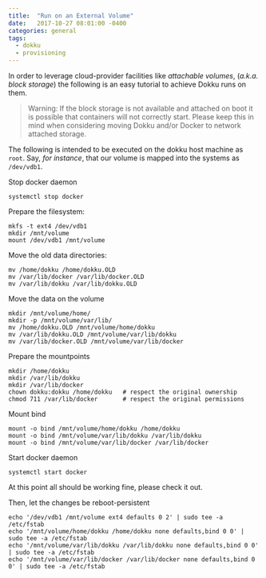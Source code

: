 ```yaml
---
title:  "Run on an External Volume"
date:   2017-10-27 08:01:00 -0400
categories: general
tags:
  - dokku
  - provisioning
---
```


In order to leverage cloud-provider facilities like _attachable volumes_, (_a.k.a. block storage_)
the following is an easy tutorial to achieve Dokku runs on them.

> Warning: If the block storage is not available and attached on boot it is possible that containers will not correctly start. Please keep this in mind when considering moving Dokku and/or Docker to network attached storage.

The following is intended to be executed on the dokku host machine as `root`.
Say, _for instance_, that our volume is mapped into the systems as `/dev/vdb1`.

Stop docker daemon

```shell
systemctl stop docker
```

Prepare the filesystem:

```shell
mkfs -t ext4 /dev/vdb1
mkdir /mnt/volume
mount /dev/vdb1 /mnt/volume
```

Move the old data directories:

```shell
mv /home/dokku /home/dokku.OLD
mv /var/lib/docker /var/lib/docker.OLD
mv /var/lib/dokku /var/lib/dokku.OLD
```

Move the data on the volume

```shell
mkdir /mnt/volume/home/
mkdir -p /mnt/volume/var/lib/
mv /home/dokku.OLD /mnt/volume/home/dokku
mv /var/lib/dokku.OLD /mnt/volume/var/lib/dokku
mv /var/lib/docker.OLD /mnt/volume/var/lib/docker
```

Prepare the mountpoints

```shell
mkdir /home/dokku
mkdir /var/lib/dokku
mkdir /var/lib/docker
chown dokku:dokku /home/dokku   # respect the original ownership
chmod 711 /var/lib/docker       # respect the original permissions
```

Mount bind

```shell
mount -o bind /mnt/volume/home/dokku /home/dokku
mount -o bind /mnt/volume/var/lib/dokku /var/lib/dokku
mount -o bind /mnt/volume/var/lib/docker /var/lib/docker
```

Start docker daemon

```shell
systemctl start docker
```

At this point all should be working fine, please check it out.

Then, let the changes be reboot-persistent

```shell
echo '/dev/vdb1 /mnt/volume ext4 defaults 0 2' | sudo tee -a /etc/fstab
echo '/mnt/volume/home/dokku /home/dokku none defaults,bind 0 0' | sudo tee -a /etc/fstab
echo '/mnt/volume/var/lib/dokku /var/lib/dokku none defaults,bind 0 0' | sudo tee -a /etc/fstab
echo '/mnt/volume/var/lib/docker /var/lib/docker none defaults,bind 0 0' | sudo tee -a /etc/fstab
```
